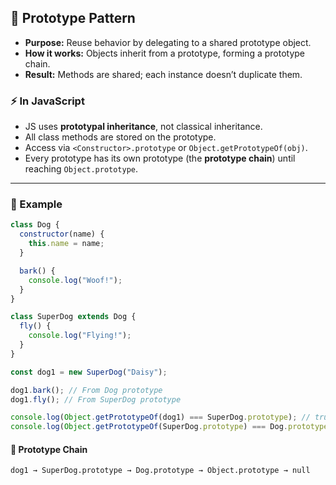 ## 🤖 Prototype Pattern

- **Purpose:** Reuse behavior by delegating to a shared prototype object.
- **How it works:** Objects inherit from a prototype, forming a prototype chain.
- **Result:** Methods are shared; each instance doesn’t duplicate them.

### ⚡ In JavaScript

- JS uses **prototypal inheritance**, not classical inheritance.
- All class methods are stored on the prototype.
- Access via `<Constructor>.prototype` or `Object.getPrototypeOf(obj)`.
- Every prototype has its own prototype (the **prototype chain**) until reaching `Object.prototype`.

---

### 🧩 Example

```js
class Dog {
  constructor(name) {
    this.name = name;
  }

  bark() {
    console.log("Woof!");
  }
}

class SuperDog extends Dog {
  fly() {
    console.log("Flying!");
  }
}

const dog1 = new SuperDog("Daisy");

dog1.bark(); // From Dog prototype
dog1.fly(); // From SuperDog prototype

console.log(Object.getPrototypeOf(dog1) === SuperDog.prototype); // true
console.log(Object.getPrototypeOf(SuperDog.prototype) === Dog.prototype); // true
```

#### 🧠 Prototype Chain

`dog1 → SuperDog.prototype → Dog.prototype → Object.prototype → null`
